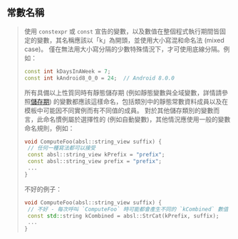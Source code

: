 ## 常數名稱

> 使用 `constexpr` 或 `const` 宣告的變數，以及數值在整個程式執行期間皆固定的變數，其名稱應該以「k」為開頭，並使用大小寫混和命名法 (mixed case)。 僅在無法用大小寫分隔的少數特殊情況下，才可使用底線分隔。例如：
> ```cpp
> const int kDaysInAWeek = 7;
> const int kAndroid8_0_0 = 24;  // Android 8.0.0
> ```
> 所有具備以上性質同時有靜態儲存期 (例如靜態變數與全域變數，詳情請參照[儲存期](http://en.cppreference.com/w/cpp/language/storage_duration#Storage_duration)) 的變數都應該這樣命名，包括類別中的靜態常數資料成員以及在模板中可能因不同實例而有不同值的成員。 對於其他儲存類別的變數而言，此命名慣例屬於選擇性的 (例如自動變數)，其他情況應使用一般的變數命名規則，例如：
> ```cpp
> void ComputeFoo(absl::string_view suffix) {
>  // 任何一種寫法都可以接受
>  const absl::string_view kPrefix = "prefix";
>  const absl::string_view prefix = "prefix";
>  ...
>}
> ```
> 不好的例子：
> ```cpp
> void ComputeFoo(absl::string_view suffix) {
>  // 不好 - 每次呼叫 `ComputeFoo` 時可能都會產生不同的 `kCombined` 數值
>  const std::string kCombined = absl::StrCat(kPrefix, suffix);
>  ...
>}
>```